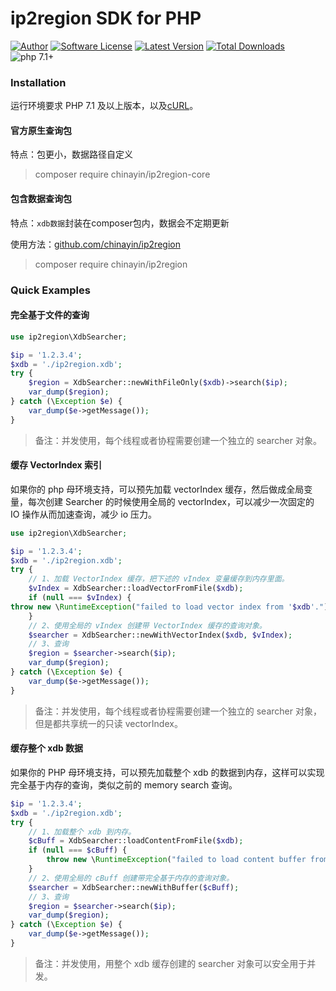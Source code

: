 # ip2region SDK for PHP

[![Author](https://img.shields.io/badge/author-@chinayin-blue.svg)](https://github.com/chinayin)
[![Software License](https://img.shields.io/badge/license-Apache--2.0-brightgreen.svg)](LICENSE)
[![Latest Version](https://img.shields.io/packagist/v/chinayin/ip2region-core.svg)](https://packagist.org/packages/chinayin/ip2region-core)
[![Total Downloads](https://img.shields.io/packagist/dt/chinayin/ip2region-core.svg)](https://packagist.org/packages/chinayin/ip2region-core)
![php 7.1+](https://img.shields.io/badge/php-min%207.1-red.svg)

### Installation

运行环境要求 PHP 7.1 及以上版本，以及[cURL](http://php.net/manual/zh/book.curl.php)。

#### 官方原生查询包

特点：包更小，数据路径自定义

> composer require chinayin/ip2region-core

#### 包含数据查询包

特点：`xdb数据`封装在composer包内，数据会不定期更新

使用方法：[github.com/chinayin/ip2region](https://github.com/chinayin/ip2region-sdk-php)

> composer require chinayin/ip2region

### Quick Examples

#### 完全基于文件的查询

```php
use ip2region\XdbSearcher;

$ip = '1.2.3.4';
$xdb = './ip2region.xdb';
try {
    $region = XdbSearcher::newWithFileOnly($xdb)->search($ip);
    var_dump($region);
} catch (\Exception $e) {
    var_dump($e->getMessage());
}
```

> 备注：并发使用，每个线程或者协程需要创建一个独立的 searcher 对象。

#### 缓存 VectorIndex 索引

如果你的 php 母环境支持，可以预先加载 vectorIndex 缓存，然后做成全局变量，每次创建 Searcher 的时候使用全局的
vectorIndex，可以减少一次固定的 IO 操作从而加速查询，减少 io 压力。

```php
use ip2region\XdbSearcher;

$ip = '1.2.3.4';
$xdb = './ip2region.xdb';
try {
    // 1、加载 VectorIndex 缓存，把下述的 vIndex 变量缓存到内存里面。
    $vIndex = XdbSearcher::loadVectorFromFile($xdb);
    if (null === $vIndex) {
throw new \RuntimeException("failed to load vector index from '$xdb'.");
    }
    // 2、使用全局的 vIndex 创建带 VectorIndex 缓存的查询对象。
    $searcher = XdbSearcher::newWithVectorIndex($xdb, $vIndex);
    // 3、查询
    $region = $searcher->search($ip);
    var_dump($region);
} catch (\Exception $e) {
    var_dump($e->getMessage());
}
```

> 备注：并发使用，每个线程或者协程需要创建一个独立的 searcher 对象，但是都共享统一的只读 vectorIndex。

#### 缓存整个 xdb 数据

如果你的 PHP 母环境支持，可以预先加载整个 xdb 的数据到内存，这样可以实现完全基于内存的查询，类似之前的 memory search 查询。

```php
$ip = '1.2.3.4';
$xdb = './ip2region.xdb';
try {
    // 1、加载整个 xdb 到内存。
    $cBuff = XdbSearcher::loadContentFromFile($xdb);
    if (null === $cBuff) {
        throw new \RuntimeException("failed to load content buffer from '$xdb'");
    }
    // 2、使用全局的 cBuff 创建带完全基于内存的查询对象。
    $searcher = XdbSearcher::newWithBuffer($cBuff);
    // 3、查询
    $region = $searcher->search($ip);
    var_dump($region);
} catch (\Exception $e) {
    var_dump($e->getMessage());
}
```

> 备注：并发使用，用整个 xdb 缓存创建的 searcher 对象可以安全用于并发。
